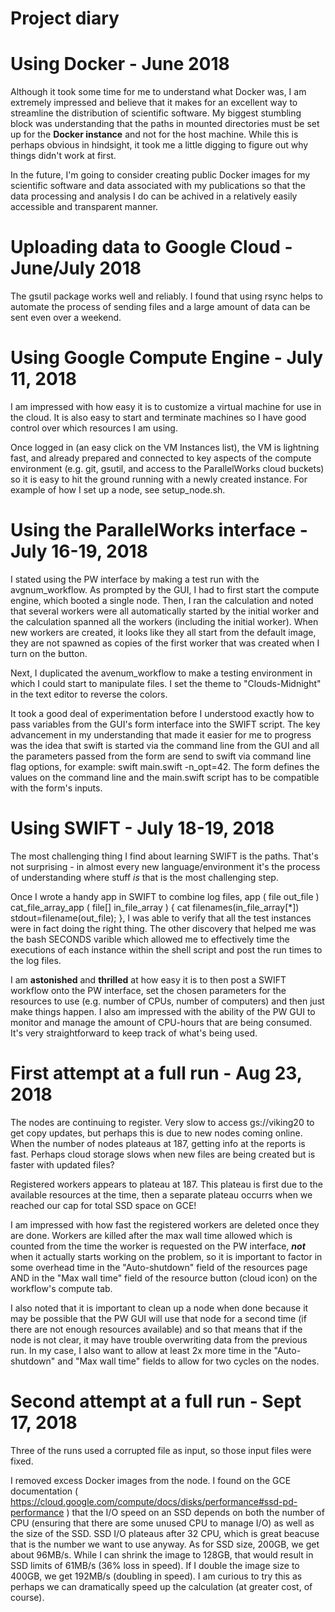 # Project diary

# Using Docker - June 2018

Although it took some time for me to understand what Docker was,
I am extremely impressed and believe that it makes for an excellent
way to streamline the distribution of scientific software.  My
biggest stumbling block was understanding that the paths in mounted
directories must be set up for the **Docker instance** and not for
the host machine.  While this is perhaps obvious in hindsight, it
took me a little digging to figure out why things didn't work at
first.

In the future, I'm going to consider creating public Docker images
for my scientific software and data associated with my publications
so that the data processing and analysis I do can be achived in a
relatively easily accessible and transparent manner.

# Uploading data to Google Cloud - June/July 2018

The gsutil package works well and reliably.  I found that using rsync
helps to automate the process of sending files and a large amount of
data can be sent even over a weekend.

# Using Google Compute Engine - July 11, 2018

I am impressed with how easy it is to customize a virtual machine for
use in the cloud.  It is also easy to start and terminate machines
so I have good control over which resources I am using.

Once logged in (an easy click on the VM Instances list), the VM is
lightning fast, and already prepared and connected to key aspects
of the compute environment (e.g. git, gsutil, and access to the
ParallelWorks cloud buckets) so it is easy to hit the ground running
with a newly created instance.  For example of how I set up a node,
see setup_node.sh.

# Using the ParallelWorks interface - July 16-19, 2018

I stated using the PW interface by making a test run with the avgnum_workflow.
As prompted by the GUI, I had to first start the compute engine, which booted
a single node.  Then, I ran the calculation and noted that several workers
were all automatically started by the initial worker and the calculation
spanned all the workers (including the initial worker).  When new workers
are created, it looks like they all start from the default image, they are
not spawned as copies of the first worker that was created when I turn on
the button.

Next, I duplicated the avenum_workflow to make a testing environment in which
I could start to manipulate files.  I set the theme to "Clouds-Midnight" in the text editor to reverse the colors.

It took a good deal of experimentation before I understood exactly how to pass
variables from the GUI's form interface into the SWIFT script.  The key
advancement in my understanding that made it easier for me to progress was
the idea that swift is started via the command line from the GUI and all the
parameters passed from the form are send to swift via command line flag
options, for example: swift main.swift -n_opt=42.  The form defines the values
on the command line and the main.swift script has to be compatible with
the form's inputs.

# Using SWIFT - July 18-19, 2018

The most challenging thing I find about learning SWIFT is the paths.  That's
not surprising - in almost every new language/environment it's the process
of understanding where stuff *is* that is the most challenging step.

Once I wrote a handy app in SWIFT to combine log files,
app ( file out_file ) cat_file_array_app ( file[] in_file_array )
{
  cat filenames(in_file_array[*]) stdout=filename(out_file);
},
I was able to verify that all the test instances were in fact
doing the right thing.  The other discovery that helped me was
the bash SECONDS varible which allowed me to effectively time
the executions of each instance within the shell script and
post the run times to the log files.

I am **astonished** and **thrilled** at how easy it is to then
post a SWIFT workflow onto the PW interface, set the chosen
parameters for the resources to use (e.g. number of CPUs,
number of computers) and then just make things happen.  I also
am impressed with the ability of the PW GUI to monitor and
manage the amount of CPU-hours that are being consumed.  It's
very straightforward to keep track of what's being used.

# First attempt at a full run - Aug 23, 2018
 
The nodes are continuing to register.  Very slow to access gs://viking20
to get copy updates, but perhaps this is due to new nodes coming online.
When the number of nodes plateaus at 187, getting info at the reports
is fast.  Perhaps cloud storage slows when new files are being created
but is faster with updated files?
 
Registered workers appears to plateau at 187.  This plateau is first
due to the available resources at the time, then a separate plateau
occurrs when we reached our cap for total SSD space on GCE!
 
I am impressed with how fast the registered workers are deleted once
they are done.  Workers are killed after the max wall time allowed
which is counted from the time the worker is requested on the PW
interface, ***not*** when it actually starts working on the
problem, so it is important to factor in some overhead time in
the "Auto-shutdown" field of the resources page AND in the
"Max wall time" field of the resource button (cloud icon) on
the workflow's compute tab.

I also noted that it is important to clean up a node when done
because it may be possible that the PW GUI will use that node
for a second time (if there are not enough resources available)
and so that means that if the node is not clear, it may have
trouble overwriting data from the previous run.  In my case, I
also want to allow at least 2x more time in the "Auto-shutdown"
and "Max wall time" fields to allow for two cycles on the
nodes.

# Second attempt at a full run - Sept 17, 2018

Three of the runs used a corrupted file as input, so those
input files were fixed.

I removed excess Docker images from the node.  I found on the
GCE documentation ( https://cloud.google.com/compute/docs/disks/performance#ssd-pd-performance )
that the I/O speed on an SSD depends on both the number of CPU
(ensuring that there are some unused CPU to manage I/O) as
well as the size of the SSD.  SSD I/O plateaus after 32 CPU,
which is great beacuse that is the number we want to use
anyway.  As for SSD size, 200GB, we get about 96MB/s.  While
I can shrink the image to 128GB, that would result in SSD
limits of 61MB/s (36% loss in speed).  If I double the image
size to 400GB, we get 192MB/s (doubling in speed).  I am
curious to try this as perhaps we can dramatically speed
up the calculation (at greater cost, of course).



 
